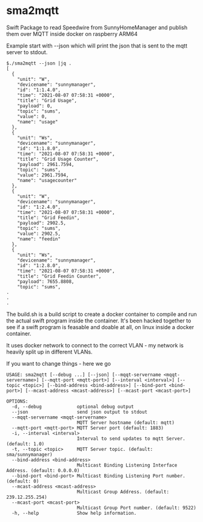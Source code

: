 # sma2mqtt
Swift Package to read Speedwire from SunnyHomeManager and publish them over MQTT inside docker on raspberry ARM64

Example start with --json which will print the json that is sent to the mqtt server to stdout.
```
$./sma2mqtt --json |jq . 
[
  {
    "unit": "W",
    "devicename": "sunnymanager",
    "id": "1:1.4.0",
    "time": "2021-08-07 07:58:31 +0000",
    "title": "Grid Usage",
    "payload": 0,
    "topic": "sums",
    "value": 0,
    "name": "usage"
  },
  {
    "unit": "Ws",
    "devicename": "sunnymanager",
    "id": "1:1.8.0",
    "time": "2021-08-07 07:58:31 +0000",
    "title": "Grid Usage Counter",
    "payload": 2961.7594,
    "topic": "sums",
    "value": 2961.7594,
    "name": "usagecounter"
  },
  {
    "unit": "W",
    "devicename": "sunnymanager",
    "id": "1:2.4.0",
    "time": "2021-08-07 07:58:31 +0000",
    "title": "Grid Feedin",
    "payload": 2902.5,
    "topic": "sums",
    "value": 2902.5,
    "name": "feedin"
  },
  {
    "unit": "Ws",
    "devicename": "sunnymanager",
    "id": "1:2.8.0",
    "time": "2021-08-07 07:58:31 +0000",
    "title": "Grid Feedin Counter",
    "payload": 7655.8808,
    "topic": "sums",
.
.
.
```


The build.sh is a build script to create a docker container to compile and run the actual swift program inside the container. It's been hacked together to see if a swift program is feasable and doable at all, on linux inside a docker container.

It uses docker network to connect to the correct VLAN - my network is heavily split up in different VLANs. 

If you want to change things - here we go

```
USAGE: sma2mqtt [--debug ...] [--json] [--mqqt-servername <mqqt-servername>] [--mqtt-port <mqtt-port>] [--interval <interval>] [--topic <topic>] [--bind-address <bind-address>] [--bind-port <bind-port>] [--mcast-address <mcast-address>] [--mcast-port <mcast-port>]

OPTIONS:
  -d, --debug             optional debug output 
  --json                  send json output to stdout 
  --mqqt-servername <mqqt-servername>
                          MQTT Server hostname (default: mqtt)
  --mqtt-port <mqtt-port> MQTT Server port (default: 1883)
  -i, --interval <interval>
                          Interval to send updates to mqtt Server. (default: 1.0)
  -t, --topic <topic>     MQTT Server topic. (default: sma/sunnymanager)
  --bind-address <bind-address>
                          Multicast Binding Listening Interface Address. (default: 0.0.0.0)
  --bind-port <bind-port> Multicast Binding Listening Port number. (default: 0)
  --mcast-address <mcast-address>
                          Multicast Group Address. (default: 239.12.255.254)
  --mcast-port <mcast-port>
                          Multicast Group Port number. (default: 9522)
  -h, --help              Show help information.
```
